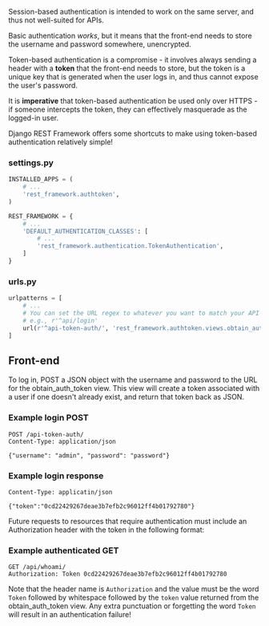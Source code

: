 

Session-based authentication is intended to work on the same server, and thus not well-suited for APIs.

Basic authentication _works_, but it means that the front-end needs to store the username and password somewhere, unencrypted.

Token-based authentication is a compromise - it involves always sending a header with a **token** that the front-end needs to store, but the token is a unique key that is generated when the user logs in, and thus cannot expose the user's password.

It is **imperative** that token-based authentication be used only over HTTPS - if someone intercepts the token, they can effectively masquerade as the logged-in user.

Django REST Framework offers some shortcuts to make using token-based authentication relatively simple!

### settings.py

```python
INSTALLED_APPS = (
    # ...
    'rest_framework.authtoken',
)

REST_FRAMEWORK = {
    # ...
    'DEFAULT_AUTHENTICATION_CLASSES': [
        # ...
        'rest_framework.authentication.TokenAuthentication',
    ]
}
```

### urls.py

```python
urlpatterns = [
    # ...
    # You can set the URL regex to whatever you want to match your API
    # e.g., r'^api/login'
    url(r'^api-token-auth/', 'rest_framework.authtoken.views.obtain_auth_token'),
]
```


## Front-end

To log in, POST a JSON object with the username and password to the URL for the obtain_auth_token view. This view will create a token associated with a user if one doesn't already exist, and return that token back as JSON.

### Example login POST
```
POST /api-token-auth/
Content-Type: application/json

{"username": "admin", "password": "password"}
```

### Example login response
```
Content-Type: applicatin/json

{"token":"0cd22429267deae3b7efb2c96012ff4b01792780"}
```

Future requests to resources that require authentication must include an Authorization header with the token in the following format:

### Example authenticated GET
```
GET /api/whoami/
Authorization: Token 0cd22429267deae3b7efb2c96012ff4b01792780
```

Note that the header name is `Authorization` and the value must be the word `Token` followed by whitespace followed by the `token` value returned from the obtain_auth_token view. Any extra punctuation or forgetting the word `Token` will result in an authentication failure!
